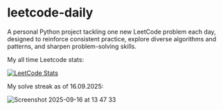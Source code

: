 # leetcode-daily

A personal Python project tackling one new LeetCode problem each day, designed to reinforce consistent practice, explore diverse algorithms and patterns, and sharpen problem-solving skills.

My all time Leetcode stats:

[![LeetCode Stats](https://leetcard.jacoblin.cool/uygarpolat?theme=dark&ext=contest&ext=heatmap)](https://leetcode.com/uygarpolat/)

My solve streak as of 16.09.2025:

![Screenshot 2025-09-16 at 13 47 33](https://github.com/user-attachments/assets/31d9e18a-3943-4bfc-8612-9bc7aa2aa642)
